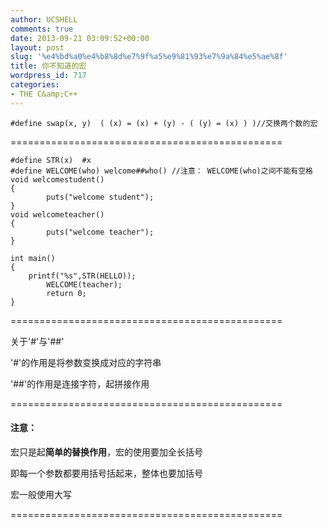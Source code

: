 ```yaml
---
author: UCSHELL
comments: true
date: 2013-09-21 03:09:52+00:00
layout: post
slug: '%e4%bd%a0%e4%b8%8d%e7%9f%a5%e9%81%93%e7%9a%84%e5%ae%8f'
title: 你不知道的宏
wordpress_id: 717
categories:
- THE C&amp;C++
---
```




    
    #define swap(x, y)	( (x) = (x) + (y) - ( (y) = (x) ) )//交换两个数的宏
    
===============================================

	#define STR(x)  #x
    #define WELCOME(who) welcome##who()	//注意： WELCOME(who)之间不能有空格
    void welcomestudent()
    {
            puts("welcome student");
    }
    void welcometeacher()
    {
            puts("welcome teacher");
    }
    
    int main()
    {
    	printf("%s",STR(HELLO));
            WELCOME(teacher);
            return 0;
    }

===============================================

关于'#'与'##'

'#'的作用是将参数变换成对应的字符串

'##'的作用是连接字符，起拼接作用

===============================================

#### 注意：

宏只是起**简单的替换作用**，宏的使用要加全长括号

即每一个参数都要用括号括起来，整体也要加括号

宏一般使用大写

===============================================

